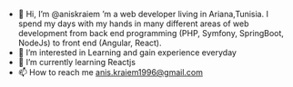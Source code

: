 - 👋 Hi, I’m @aniskraiem ’m a web developer  living in Ariana,Tunisia. I spend my days with my hands in many different areas of web development 
        from back end programming (PHP, Symfony, SpringBoot, NodeJs) to front end (Angular, React).
- 👀 I’m interested in Learning and gain experience everyday
- 🌱 I’m currently learning Reactjs
- 📫 How to reach me anis.kraiem1996@gmail.com

<!---
aniskraiem/aniskraiem is a ✨ special ✨ repository because its `README.md` (this file) appears on your GitHub profile.
You can click the Preview link to take a look at your changes.
--->

